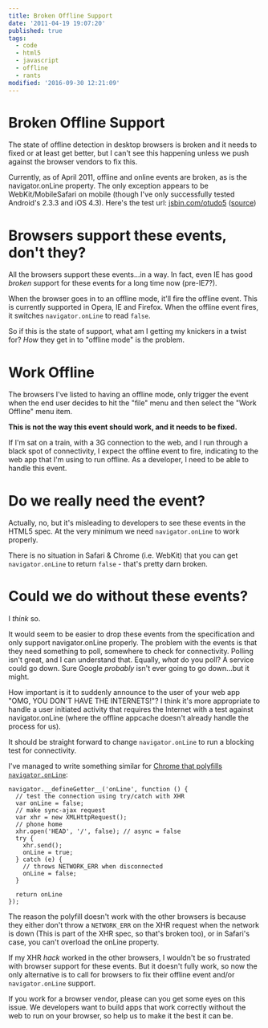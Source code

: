 ```yaml
---
title: Broken Offline Support
date: '2011-04-19 19:07:20'
published: true
tags:
  - code
  - html5
  - javascript
  - offline
  - rants
modified: '2016-09-30 12:21:09'
---
```

# Broken Offline Support

The state of offline detection in desktop browsers is broken and it needs to fixed or at least get better, but I can't see this happening unless we push against the browser vendors to fix this.

Currently, as of April 2011, offline and online events are broken, as is the navigator.onLine property. The only exception appears to be WebKit/MobileSafari on mobile (though I've only successfully tested Android's 2.3.3 and iOS 4.3). Here's the test url: <a href="https://jsbin.com/otudo5/1">jsbin.com/otudo5</a> (<a href="https://jsbin.com/otudo5/1/edit">source</a>)

<!--more-->

# Browsers support these events, don't they?

All the browsers support these events...in a way. In fact, even IE has good *broken* support for these events for a long time now (pre-IE7?).

When the browser goes in to an offline mode, it'll fire the offline event. This is currently supported in Opera, IE and Firefox. When the offline event fires, it switches `navigator.onLine` to read `false`.

So if this is the state of support, what am I getting my knickers in a twist for? *How* they get in to "offline mode" is the problem.

# Work Offline

The browsers I've listed to having an offline mode, only trigger the event when the end user decides to hit the "file" menu and then select the "Work Offline" menu item.

**This is not the way this event should work, and it needs to be fixed.**

If I'm sat on a train, with a 3G connection to the web, and I run through a black spot of connectivity, I expect the offline event to fire, indicating to the web app that I'm using to run offline. As a developer, I need to be able to handle this event.

# Do we really need the event?

Actually, no, but it's misleading to developers to see these events in the HTML5 spec. At the very minimum we need `navigator.onLine` to work properly.

There is no situation in Safari & Chrome (i.e. WebKit) that you can get `navigator.onLine` to return `false` - that's pretty darn broken.

# Could we do without these events?

I *think* so.

It would seem to be easier to drop these events from the specification and only support navigator.onLine properly. The problem with the events is that they need something to poll, somewhere to check for connectivity. Polling isn't great, and I can understand that. Equally, *what* do you poll? A service could go down. Sure Google *probably* isn't ever going to go down...but it might.

How important is it to suddenly announce to the user of your web app "OMG, YOU DON'T HAVE THE INTERNETS!"? I think it's more appropriate to handle a user initiated activity that requires the Internet with a test against navigator.onLine (where the offline appcache doesn't already handle the process for us).

It should be straight forward to change `navigator.onLine` to run a blocking test for connectivity.

I've managed to write something similar for [Chrome that polyfills `navigator.onLine`](https://github.com/remy/polyfills/blob/master/offline-events.js):

    navigator.__defineGetter__('onLine', function () {
      // test the connection using try/catch with XHR
      var onLine = false;
      // make sync-ajax request
      var xhr = new XMLHttpRequest();
      // phone home
      xhr.open('HEAD', '/', false); // async = false
      try {
        xhr.send();
        onLine = true;
      } catch (e) {
        // throws NETWORK_ERR when disconnected
        onLine = false;
      }

      return onLine
    });

The reason the polyfill doesn't work with the other browsers is because they either don't throw a `NETWORK_ERR` on the XHR request when the network is down (This is part of the XHR spec, so that's broken too), or in Safari's case, you can't overload the onLine property.

If my XHR *hack* worked in the other browsers, I wouldn't be so frustrated with browser support for these events. But it doesn't fully work, so now the only alternative is to call for browsers to fix their offline event and/or `navigator.onLine` support.

If you work for a browser vendor, please can you get some eyes on this issue. We developers want to build apps that work correctly without the web to run on your browser, so help us to make it the best it can be.
